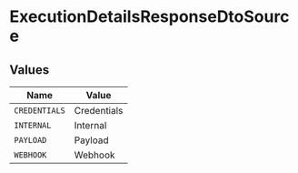# ExecutionDetailsResponseDtoSource


## Values

| Name          | Value         |
| ------------- | ------------- |
| `CREDENTIALS` | Credentials   |
| `INTERNAL`    | Internal      |
| `PAYLOAD`     | Payload       |
| `WEBHOOK`     | Webhook       |